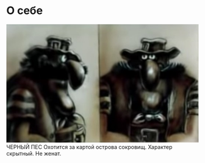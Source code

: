 # О себе
![photo](img/updatedbio.jpg) ЧЕРНЫЙ ПЕС
Охотится за картой острова сокровищ.
Характер скрытный.
Не женат.